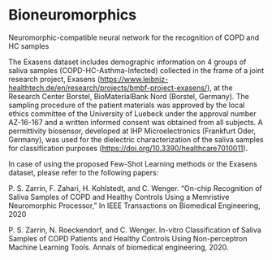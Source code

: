 # Bioneuromorphics
Neuromorphic-compatible neural network for the recognition of COPD and HC samples


The Exasens dataset includes demographic information on 4 groups of saliva samples (COPD-HC-Asthma-Infected) 
collected in the frame of a joint research project, Exasens (https://www.leibniz-healthtech.de/en/research/projects/bmbf-project-exasens/),
at the Research Center Borstel, BioMaterialBank Nord (Borstel, Germany). 
The sampling procedure of the patient materials was approved by the local ethics committee of the University of Luebeck under 
the approval number AZ-16-167 and a written informed consent was obtained from all subjects. A permittivity biosensor,
developed at IHP Microelectronics (Frankfurt Oder, Germany), was used for the dielectric characterization of the saliva samples for
classification purposes (https://doi.org/10.3390/healthcare7010011).

In case of using the proposed Few-Shot Learning methods or the Exasens dataset, please refer to the following papers:

P. S. Zarrin, F. Zahari, H. Kohlstedt, and C. Wenger. “On-chip Recognition of Saliva Samples of COPD and Healthy
Controls Using a Memristive Neuromorphic Processor,” In IEEE Transactions on Biomedical Engineering, 2020

P. S. Zarrin, N. Roeckendorf, and C. Wenger. In-vitro Classification of Saliva Samples of COPD Patients and Healthy Controls Using Non-perceptron Machine Learning Tools. Annals of biomedical engineering, 2020.
